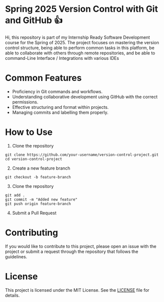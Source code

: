 # Spring 2025 Version Control with Git and GitHub 👍

Hi, this repository is part of my Internship Ready Software Development course for the Spring of 2025. The project focuses on mastering the version control structure, being able to perform common tasks in this platform, be able to collaborate with others through remote repositories, and be able to command-Line Interface / Integrations with various IDEs


# Common Features

- Proficiency in Git commands and workflows.
- Understanding collaborative development using GitHub with the correct permissions. 
- Effective structuring and format within projects. 
- Managing commits and labelling them properly. 


# How to Use 

1. Clone the repository
   
```
git clone https://github.com/your-username/version-control-project.git
cd version-control-project
```

2. Create a new feature branch

```
git checkout -b feature-branch
```

3. Clone the repository
   
```
git add .
git commit -m "Added new feature"
git push origin feature-branch
```

4. Submit a Pull Request

# Contributing

If you would like to contribute to this project, please open an issue with the project or submit a request through the repository that follows the guidelines.

# License
This project is licensed under the MIT License. See the [LICENSE](https://github.com/JuanMacias153/Spring2025/blob/main/LICENSE.txt) file for details.

